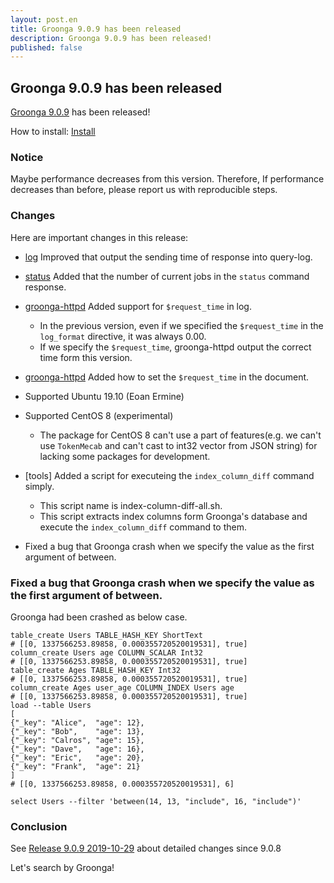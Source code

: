 ```yaml
---
layout: post.en
title: Groonga 9.0.9 has been released
description: Groonga 9.0.9 has been released!
published: false
---
```


## Groonga 9.0.9 has been released

[Groonga 9.0.9](/docs/news.html#release-9-0-9) has been released!

How to install: [Install](/docs/install.html)

### Notice

Maybe performance decreases from this version.
Therefore, If performance decreases than before, please report us with reproducible steps.

### Changes

Here are important changes in this release:

* [log](/docs/reference/log.html) Improved that output the sending time of response into query-log.

* [status](/docs/reference/commands/status.html) Added that the number of current jobs in the ``status`` command response.

* [groonga-httpd](/docs/reference/executables/groonga-httpd.html) Added support for ``$request_time`` in log.

  * In the previous version, even if we specified the ``$request_time`` in the ``log_format`` directive, it was always 0.00.
  * If we specify the ``$request_time``, groonga-httpd output the correct time form this version.

* [groonga-httpd](/docs/reference/executables/groonga-httpd.html) Added how to set the ``$request_time`` in the document.

* Supported Ubuntu 19.10 (Eoan Ermine)

* Supported CentOS 8 (experimental)

  * The package for CentOS 8 can't use a part of features(e.g. we can't use ``TokenMecab`` and can't cast to int32 vector from JSON string) for lacking some packages for development.

* [tools] Added a script for executeing the ``index_column_diff`` command simply.

  * This script name is index-column-diff-all.sh.
  * This script extracts index columns form Groonga's database and execute the ``index_column_diff`` command to them.

* Fixed a bug that Groonga crash when we specify the value as the first argument of between.

### Fixed a bug that Groonga crash when we specify the value as the first argument of between.

Groonga had been crashed as below case.

```
table_create Users TABLE_HASH_KEY ShortText
# [[0, 1337566253.89858, 0.000355720520019531], true]
column_create Users age COLUMN_SCALAR Int32
# [[0, 1337566253.89858, 0.000355720520019531], true]
table_create Ages TABLE_HASH_KEY Int32
# [[0, 1337566253.89858, 0.000355720520019531], true]
column_create Ages user_age COLUMN_INDEX Users age
# [[0, 1337566253.89858, 0.000355720520019531], true]
load --table Users
[
{"_key": "Alice",  "age": 12},
{"_key": "Bob",    "age": 13},
{"_key": "Calros", "age": 15},
{"_key": "Dave",   "age": 16},
{"_key": "Eric",   "age": 20},
{"_key": "Frank",  "age": 21}
]
# [[0, 1337566253.89858, 0.000355720520019531], 6]

select Users --filter 'between(14, 13, "include", 16, "include")'
```

### Conclusion

See [Release 9.0.9 2019-10-29](/docs/news.html#release-9-0-9) about detailed changes since 9.0.8

Let's search by Groonga!
